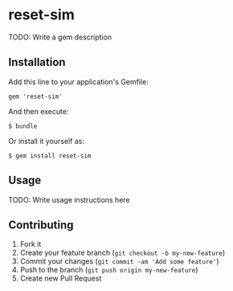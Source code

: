 # reset-sim

TODO: Write a gem description

## Installation

Add this line to your application's Gemfile:

    gem 'reset-sim'

And then execute:

    $ bundle

Or install it yourself as:

    $ gem install reset-sim

## Usage

TODO: Write usage instructions here

## Contributing

1. Fork it
2. Create your feature branch (`git checkout -b my-new-feature`)
3. Commit your changes (`git commit -am 'Add some feature'`)
4. Push to the branch (`git push origin my-new-feature`)
5. Create new Pull Request
